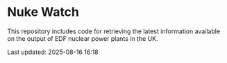 # Nuke Watch

This repository includes code for retrieving the latest information available on the output of EDF nuclear power plants in the UK.

Last updated: 2025-08-16 16:18